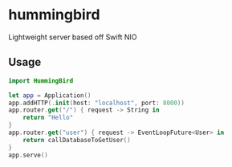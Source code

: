 # hummingbird

Lightweight server based off Swift NIO

## Usage

```swift
import HummingBird

let app = Application()
app.addHTTP(.init(host: "localhost", port: 8000))
app.router.get("/") { request -> String in
    return "Hello"
}
app.router.get("user") { request -> EventLoopFuture<User> in
    return callDatabaseToGetUser()
}
app.serve()
```
